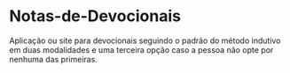 # Notas-de-Devocionais
Aplicação ou site para devocionais seguindo o padrão do método indutivo em duas modalidades e uma terceira opção caso a pessoa não opte por nenhuma das primeiras.
